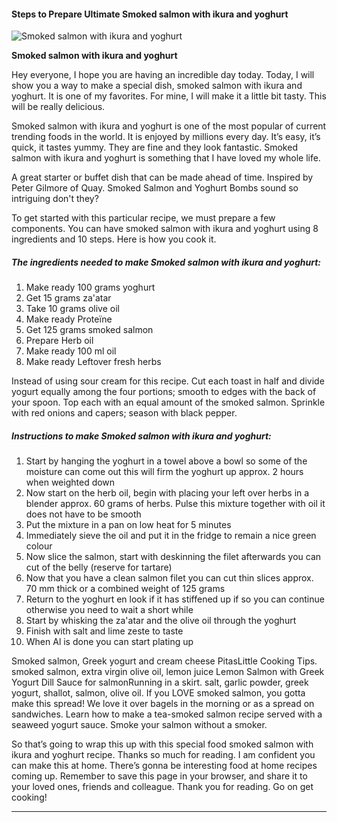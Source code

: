             

#### Steps to Prepare Ultimate Smoked salmon with ikura and yoghurt

![Smoked salmon with ikura and yoghurt](https://img-global.cpcdn.com/recipes/0a60cf2ee28ed362/751x532cq70/smoked-salmon-with-ikura-and-yoghurt-recipe-main-photo.jpg)

**Smoked salmon with ikura and yoghurt**

Hey everyone, I hope you are having an incredible day today. Today, I will show you a way to make a special dish, smoked salmon with ikura and yoghurt. It is one of my favorites. For mine, I will make it a little bit tasty. This will be really delicious.

Smoked salmon with ikura and yoghurt is one of the most popular of current trending foods in the world. It is enjoyed by millions every day. It’s easy, it’s quick, it tastes yummy. They are fine and they look fantastic. Smoked salmon with ikura and yoghurt is something that I have loved my whole life.

A great starter or buffet dish that can be made ahead of time. Inspired by Peter Gilmore of Quay. Smoked Salmon and Yoghurt Bombs sound so intriguing don't they?

To get started with this particular recipe, we must prepare a few components. You can have smoked salmon with ikura and yoghurt using 8 ingredients and 10 steps. Here is how you cook it.

##### The ingredients needed to make Smoked salmon with ikura and yoghurt:

1.  Make ready 100 grams yoghurt
2.  Get 15 grams za'atar
3.  Take 10 grams olive oil
4.  Make ready Proteïne
5.  Get 125 grams smoked salmon
6.  Prepare Herb oil
7.  Make ready 100 ml oil
8.  Make ready Leftover fresh herbs

Instead of using sour cream for this recipe. Cut each toast in half and divide yogurt equally among the four portions; smooth to edges with the back of your spoon. Top each with an equal amount of the smoked salmon. Sprinkle with red onions and capers; season with black pepper.

##### Instructions to make Smoked salmon with ikura and yoghurt:

1.  Start by hanging the yoghurt in a towel above a bowl so some of the moisture can come out this will firm the yoghurt up approx. 2 hours when weighted down
2.  Now start on the herb oil, begin with placing your left over herbs in a blender approx. 60 grams of herbs. Pulse this mixture together with oil it does not have to be smooth
3.  Put the mixture in a pan on low heat for 5 minutes
4.  Immediately sieve the oil and put it in the fridge to remain a nice green colour
5.  Now slice the salmon, start with deskinning the filet afterwards you can cut of the belly (reserve for tartare)
6.  Now that you have a clean salmon filet you can cut thin slices approx. 70 mm thick or a combined weight of 125 grams
7.  Return to the yoghurt en look if it has stiffened up if so you can continue otherwise you need to wait a short while
8.  Start by whisking the za'atar and the olive oil through the yoghurt
9.  Finish with salt and lime zeste to taste
10.  When Al is done you can start plating up

Smoked salmon, Greek yogurt and cream cheese PitasLittle Cooking Tips. smoked salmon, extra virgin olive oil, lemon juice Lemon Salmon with Greek Yogurt Dill Sauce for salmonRunning in a skirt. salt, garlic powder, greek yogurt, shallot, salmon, olive oil. If you LOVE smoked salmon, you gotta make this spread! We love it over bagels in the morning or as a spread on sandwiches. Learn how to make a tea-smoked salmon recipe served with a seaweed yogurt sauce. Smoke your salmon without a smoker.

So that’s going to wrap this up with this special food smoked salmon with ikura and yoghurt recipe. Thanks so much for reading. I am confident you can make this at home. There’s gonna be interesting food at home recipes coming up. Remember to save this page in your browser, and share it to your loved ones, friends and colleague. Thank you for reading. Go on get cooking!

* * *